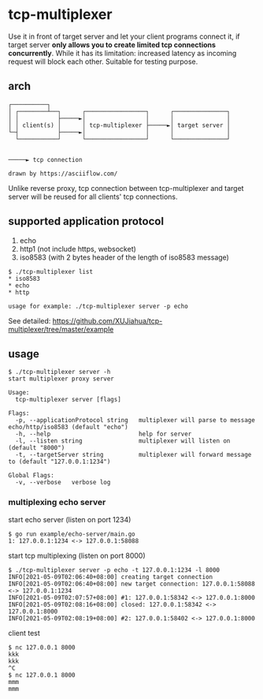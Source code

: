 
# tcp-multiplexer

Use it in front of target server and let your client programs connect it, if target server **only allows you to create limited tcp connections concurrently**. While it has its limitation: increased latency as incoming request will block each other. Suitable for testing purpose.

## arch

```
┌──────────┐
│ ┌────────┴──┐      ┌─────────────────┐      ┌───────────────┐
│ │           ├─────►│                 │      │               │
│ │ client(s) │      │ tcp-multiplexer ├─────►│ target server │
└─┤           ├─────►│                 │      │               │
  └───────────┘      └─────────────────┘      └───────────────┘


─────► tcp connection

drawn by https://asciiflow.com/
```

Unlike reverse proxy, tcp connection between tcp-multiplexer and target server will be reused for all clients' tcp connections.

## supported application protocol

1. echo
2. http1 (not include https, websocket)
3. iso8583 (with 2 bytes header of the length of iso8583 message)

```
$ ./tcp-multiplexer list                                    
* iso8583
* echo
* http

usage for example: ./tcp-multiplexer server -p echo

```

See detailed: https://github.com/XUJiahua/tcp-multiplexer/tree/master/example

## usage

```
$ ./tcp-multiplexer server -h
start multiplexer proxy server

Usage:
  tcp-multiplexer server [flags]

Flags:
  -p, --applicationProtocol string   multiplexer will parse to message echo/http/iso8583 (default "echo")
  -h, --help                         help for server
  -l, --listen string                multiplexer will listen on (default "8000")
  -t, --targetServer string          multiplexer will forward message to (default "127.0.0.1:1234")

Global Flags:
  -v, --verbose   verbose log
```

### multiplexing echo server

start echo server (listen on port 1234)

```
$ go run example/echo-server/main.go
1: 127.0.0.1:1234 <-> 127.0.0.1:58088
```

start tcp multiplexing (listen on port 8000)

```
$ ./tcp-multiplexer server -p echo -t 127.0.0.1:1234 -l 8000
INFO[2021-05-09T02:06:40+08:00] creating target connection
INFO[2021-05-09T02:06:40+08:00] new target connection: 127.0.0.1:58088 <-> 127.0.0.1:1234
INFO[2021-05-09T02:07:57+08:00] #1: 127.0.0.1:58342 <-> 127.0.0.1:8000
INFO[2021-05-09T02:08:16+08:00] closed: 127.0.0.1:58342 <-> 127.0.0.1:8000
INFO[2021-05-09T02:08:19+08:00] #2: 127.0.0.1:58402 <-> 127.0.0.1:8000
```

client test

```
$ nc 127.0.0.1 8000
kkk
kkk
^C
$ nc 127.0.0.1 8000
mmm
mmm
```




